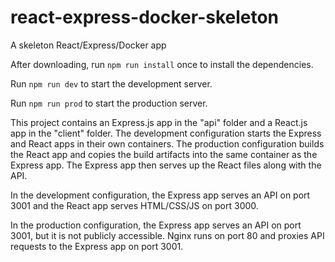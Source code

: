 # react-express-docker-skeleton
A skeleton React/Express/Docker app

After downloading, run `npm run install` once to install the dependencies.

Run `npm run dev` to start the development server.

Run `npm run prod` to start the production server.

This project contains an Express.js app in the "api" folder and a React.js app in the "client" folder. The development configuration starts the Express and React apps in their own containers. The production configuration builds the React app and copies the build artifacts into the same container as the Express app. The Express app then serves up the React files along with the API.   

In the development configuration, the Express app serves an API on port 3001 and the React app serves HTML/CSS/JS on port 3000. 

In the production configuration, the Express app serves an API on port 3001, but it is not publicly accessible. Nginx runs on port 80 and proxies API requests to the Express app on port 3001.
